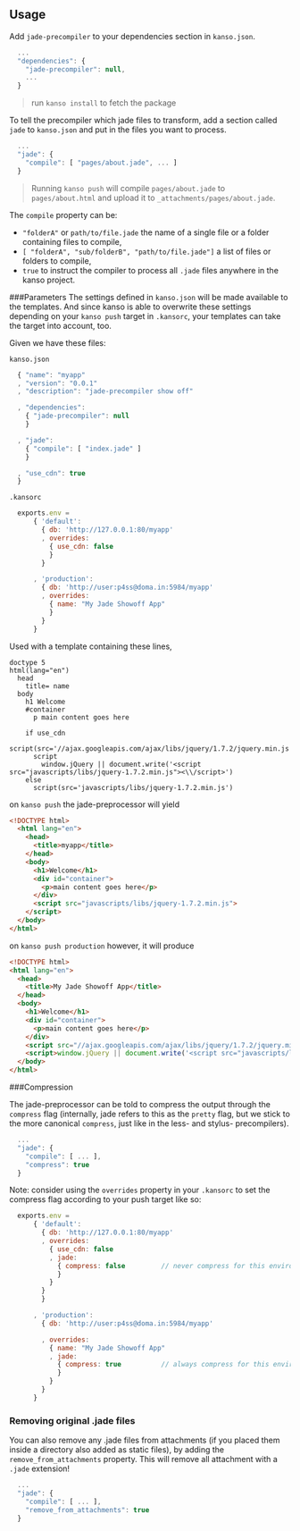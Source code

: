 ## Usage

Add `jade-precompiler` to your dependencies section in `kanso.json`.

```javascript
  ...
  "dependencies": {
    "jade-precompiler": null,
    ...
  }
```

> run `kanso install` to fetch the package


To tell the precompiler which jade files to transform, add a section called 
`jade` to `kanso.json` and put in the files you want to process.

```javascript
  ...
  "jade": {
    "compile": [ "pages/about.jade", ... ]
  }
```

> Running `kanso push` will compile `pages/about.jade` to
`pages/about.html` and upload it to `_attachments/pages/about.jade`.

The `compile` property can be: 
* `"folderA"` or `path/to/file.jade` the name of a single file or a folder 
containing files to compile,
* `[ "folderA", "sub/folderB", "path/to/file.jade"]` a list of files or 
folders to compile,
* `true` to instruct the compiler to process all `.jade` files anywhere in the 
kanso project.



###Parameters
The settings defined in `kanso.json` will be made available to the templates.
And since kanso is able to overwrite these settings depending on your 
`kanso push` target in `.kansorc`, your templates can take the target into 
account, too.

Given we have these files:

`kanso.json`
```javascript
  { "name": "myapp"
  , "version": "0.0.1"
  , "description": "jade-precompiler show off"

  , "dependencies": 
    { "jade-precompiler": null
    }

  , "jade": 
    { "compile": [ "index.jade" ]
    }

  , "use_cdn": true
  }
```

`.kansorc`
```javascript
  exports.env = 
      { 'default': 
        { db: 'http://127.0.0.1:80/myapp' 
        , overrides:
          { use_cdn: false
          }
        }

      , 'production': 
        { db: 'http://user:p4ss@doma.in:5984/myapp'
        , overrides:
          { name: "My Jade Showoff App"
          }
        }
      }

```

Used with a template containing these lines,

```jade
doctype 5
html(lang="en")
  head
    title= name
  body
    h1 Welcome
    #container
      p main content goes here

    if use_cdn
      script(src='//ajax.googleapis.com/ajax/libs/jquery/1.7.2/jquery.min.js')
      script
        window.jQuery || document.write('<script src="javascripts/libs/jquery-1.7.2.min.js"><\\/script>')
    else
      script(src='javascripts/libs/jquery-1.7.2.min.js')
```

on `kanso push` the jade-preprocessor will yield

```html
<!DOCTYPE html>
  <html lang="en">
    <head>
      <title>myapp</title>
    </head>
    <body>
      <h1>Welcome</h1>
      <div id="container">
        <p>main content goes here</p>
      </div>
      <script src="javascripts/libs/jquery-1.7.2.min.js">
    </script>
  </body>
</html>
```

on `kanso push production` however, it will produce

```html
<!DOCTYPE html>
<html lang="en">
  <head>
    <title>My Jade Showoff App</title>
  </head>
  <body>
    <h1>Welcome</h1>
    <div id="container">
      <p>main content goes here</p>
    </div>
    <script src="//ajax.googleapis.com/ajax/libs/jquery/1.7.2/jquery.min.js"></script>
    <script>window.jQuery || document.write('<script src="javascripts/libs/jquery-1.7.2.min.js"><\\/script>')</script>
  </body>
</html>
```

###Compression

The jade-preprocessor can be told to compress the output through the 
`compress` flag (internally, jade refers to this as the `pretty` flag, but we 
stick to the more canonical `compress`, just like in the less- and stylus-
precompilers).

```javascript
  ...
  "jade": {
    "compile": [ ... ],
    "compress": true
  }
```

Note: consider using the `overrides` property in your `.kansorc` to set the 
compress flag according to your push target like so:

```javascript
  exports.env = 
      { 'default': 
        { db: 'http://127.0.0.1:80/myapp' 
        , overrides: 
          { use_cdn: false
          , jade:
            { compress: false         // never compress for this environment
            }
          }
        }
        }

      , 'production': 
        { db: 'http://user:p4ss@doma.in:5984/myapp'

        , overrides: 
          { name: "My Jade Showoff App"
          , jade:
            { compress: true          // always compress for this environment
            }
          }
        }
      }

```

### Removing original .jade files

You can also remove any .jade files from attachments (if you placed them 
inside a directory also added as static files), by adding the 
`remove_from_attachments` property. This will remove all attachment with a 
`.jade` extension!

```javascript
  ...
  "jade": {
    "compile": [ ... ],
    "remove_from_attachments": true
  }
```
